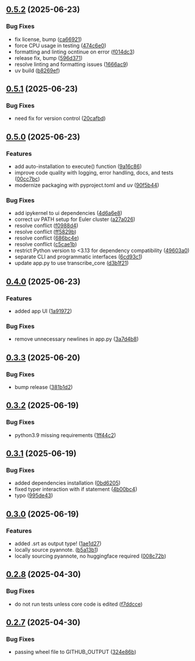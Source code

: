 ## [0.5.2](https://github.com/Global-Health-Engineering/ghe_transcribe/compare/v0.5.1...v0.5.2) (2025-06-23)


### Bug Fixes

* fix license, bump ([ca66921](https://github.com/Global-Health-Engineering/ghe_transcribe/commit/ca669215c8858e6e8d7e4e02bd527774be70b976))
* force CPU usage in testing ([474c6e0](https://github.com/Global-Health-Engineering/ghe_transcribe/commit/474c6e012823dcd9fa50065ca4debc668503468d))
* formatting and linting ocntinue on error ([f014dc3](https://github.com/Global-Health-Engineering/ghe_transcribe/commit/f014dc3622850cffd1edfd6789e10186b48bce88))
* release fix, bump ([596d371](https://github.com/Global-Health-Engineering/ghe_transcribe/commit/596d371be69f55ddc28b5d0523f39ecb800b973d))
* resolve linting and formatting issues ([1666ac9](https://github.com/Global-Health-Engineering/ghe_transcribe/commit/1666ac9a449c1a2553374d7c7f835af2194b721f))
* uv build ([b8269ef](https://github.com/Global-Health-Engineering/ghe_transcribe/commit/b8269effb4dae19927b9ad4dbe174f51c1c18b43))

## [0.5.1](https://github.com/Global-Health-Engineering/ghe_transcribe/compare/v0.5.0...v0.5.1) (2025-06-23)


### Bug Fixes

* need fix for version control ([20cafbd](https://github.com/Global-Health-Engineering/ghe_transcribe/commit/20cafbd019a80f947ebae005da6a1a9040d6d37e))

## [0.5.0](https://github.com/Global-Health-Engineering/ghe_transcribe/compare/v0.4.0...v0.5.0) (2025-06-23)


### Features

* add auto-installation to execute() function ([9a16c86](https://github.com/Global-Health-Engineering/ghe_transcribe/commit/9a16c8639ca00c0937aff39514dbe51e8bd8a81c))
* improve code quality with logging, error handling, docs, and tests ([00cc7bc](https://github.com/Global-Health-Engineering/ghe_transcribe/commit/00cc7bc2c94a1df0e2f9a061673610b435e6da1a))
* modernize packaging with pyproject.toml and uv ([90f5b44](https://github.com/Global-Health-Engineering/ghe_transcribe/commit/90f5b4451341b0ad8f6cd138f81dd48118578baf))


### Bug Fixes

* add ipykernel to ui dependencies ([4d6a6e8](https://github.com/Global-Health-Engineering/ghe_transcribe/commit/4d6a6e8db1f77a01e88da7d503c93b0418de85d0))
* correct uv PATH setup for Euler cluster ([a27a026](https://github.com/Global-Health-Engineering/ghe_transcribe/commit/a27a026cc53dabceb2d8f30624fa4bec692c3cea))
* resolve conflict ([f0988d4](https://github.com/Global-Health-Engineering/ghe_transcribe/commit/f0988d4096358e34db5fafebc973329b862acbea))
* resolve conflict ([ff5829b](https://github.com/Global-Health-Engineering/ghe_transcribe/commit/ff5829bdb001d9156c2231ed2f8218dc514ea1ea))
* resolve conflict ([686bc4e](https://github.com/Global-Health-Engineering/ghe_transcribe/commit/686bc4e9cef107f09c7be7c33d46be4a711c18df))
* resolve conflict ([c5cae1b](https://github.com/Global-Health-Engineering/ghe_transcribe/commit/c5cae1b27a20db1a628827d20d9ca5af8278fb18))
* restrict Python version to <3.13 for dependency compatibility ([49603a0](https://github.com/Global-Health-Engineering/ghe_transcribe/commit/49603a06dac2b9152f24bf7b078e4c42a9322481))
* separate CLI and programmatic interfaces ([6cd93c1](https://github.com/Global-Health-Engineering/ghe_transcribe/commit/6cd93c11b824af6515f457761f234b7f2a584df6))
* update app.py to use transcribe_core ([d3b1f21](https://github.com/Global-Health-Engineering/ghe_transcribe/commit/d3b1f21d7a3854679b470781f356278d947347ad))

## [0.4.0](https://github.com/Global-Health-Engineering/ghe_transcribe/compare/v0.3.3...v0.4.0) (2025-06-23)


### Features

* added app UI ([1a91972](https://github.com/Global-Health-Engineering/ghe_transcribe/commit/1a91972b0dba8e161f72559fff6ce0195afb5b8e))


### Bug Fixes

* remove unnecessary newlines in app.py ([3a7d4b8](https://github.com/Global-Health-Engineering/ghe_transcribe/commit/3a7d4b89ad308c7289131bac0326a1726e029d3b))

## [0.3.3](https://github.com/Global-Health-Engineering/ghe_transcribe/compare/v0.3.2...v0.3.3) (2025-06-20)


### Bug Fixes

* bump release ([381b1d2](https://github.com/Global-Health-Engineering/ghe_transcribe/commit/381b1d2c7dff371352f7869eb38da478731f5e8f))

## [0.3.2](https://github.com/Global-Health-Engineering/ghe_transcribe/compare/v0.3.1...v0.3.2) (2025-06-19)


### Bug Fixes

* python3.9 missing requirements ([1ff44c2](https://github.com/Global-Health-Engineering/ghe_transcribe/commit/1ff44c2bb3a9e29fb123dd7d417cb7042c23aed9))

## [0.3.1](https://github.com/Global-Health-Engineering/ghe_transcribe/compare/v0.3.0...v0.3.1) (2025-06-19)


### Bug Fixes

* added dependencies installation ([0bd6205](https://github.com/Global-Health-Engineering/ghe_transcribe/commit/0bd62053e462c7fe85e06f57f0f2adcb28edc399))
* fixed typer interaction with if statement ([4b00bc4](https://github.com/Global-Health-Engineering/ghe_transcribe/commit/4b00bc4573785fdb8c0dc9074335b0a22a85d43c))
* typo ([995de43](https://github.com/Global-Health-Engineering/ghe_transcribe/commit/995de4304088c98a6d04742b28c6a8c32a6a88d6))

## [0.3.0](https://github.com/Global-Health-Engineering/ghe_transcribe/compare/v0.2.8...v0.3.0) (2025-06-19)


### Features

* added .srt as output type! ([1ae1d27](https://github.com/Global-Health-Engineering/ghe_transcribe/commit/1ae1d27e0c3eafaf45db3af254c1a6dfd4d625e1))
* locally source pyannote. ([b5a13b1](https://github.com/Global-Health-Engineering/ghe_transcribe/commit/b5a13b1e215e673575a5b0f40a61a0ac8e742a4e))
* locally sourcing pyannote, no huggingface required ([008c72b](https://github.com/Global-Health-Engineering/ghe_transcribe/commit/008c72b3b256ed5e3309c7799ec797ffef833565))

## [0.2.8](https://github.com/Global-Health-Engineering/ghe_transcribe/compare/v0.2.7...v0.2.8) (2025-04-30)


### Bug Fixes

* do not run tests unless core code is edited ([f7ddcce](https://github.com/Global-Health-Engineering/ghe_transcribe/commit/f7ddcce98b964b83ac18c3a76654090252fe2bc7))

## [0.2.7](https://github.com/Global-Health-Engineering/ghe_transcribe/compare/v0.2.6...v0.2.7) (2025-04-30)


### Bug Fixes

* passing wheel file to GITHUB_OUTPUT ([324e86b](https://github.com/Global-Health-Engineering/ghe_transcribe/commit/324e86bc3979f29131169b2b1fab7bbf1123c48c))

